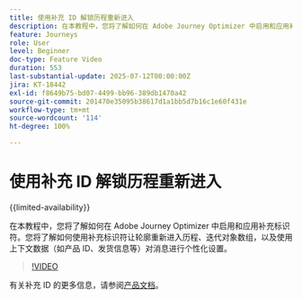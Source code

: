 ```yaml
---
title: 使用补充 ID 解锁历程重新进入
description: 在本教程中，您将了解如何在 Adobe Journey Optimizer 中启用和应用补充标识符。您将了解如何使用补充标识符让轮廓重新进入历程、迭代对象数组，以及使用上下文数据（如产品 ID、发货信息等）对消息进行个性化设置。
feature: Journeys
role: User
level: Beginner
doc-type: Feature Video
duration: 553
last-substantial-update: 2025-07-12T00:00:00Z
jira: KT-18442
exl-id: f8649b75-bd07-4499-bb96-389db1470a42
source-git-commit: 201470e35095b38617d1a1bb5d7b16c1e60f431e
workflow-type: tm+mt
source-wordcount: '114'
ht-degree: 100%

---
```


# 使用补充 ID 解锁历程重新进入

{{limited-availability}}

在本教程中，您将了解如何在 Adobe Journey Optimizer 中启用和应用补充标识符。您将了解如何使用补充标识符让轮廓重新进入历程、迭代对象数组，以及使用上下文数据（如产品 ID、发货信息等）对消息进行个性化设置。

>[!VIDEO](https://video.tv.adobe.com/v/3464802/?learn=on&enablevpops&captions=chi_hans)

有关补充 ID 的更多信息，请参阅[产品文档](https://experienceleague.adobe.com/zh-hans/docs/journey-optimizer/using/orchestrate-journeys/manage-journey/supplemental-identifier)。
